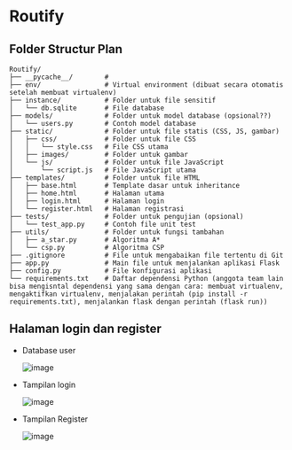 # Routify

## Folder Structur Plan
```
Routify/
├── __pycache__/        # 
├── env/                # Virtual environment (dibuat secara otomatis setelah membuat virtualenv)
├── instance/           # Folder untuk file sensitif 
│   └── db.sqlite       # File database
├── models/             # Folder untuk model database (opsional??)
│   └── users.py        # Contoh model database
├── static/             # Folder untuk file statis (CSS, JS, gambar)
│   ├── css/            # Folder untuk file CSS
│   │   └── style.css   # File CSS utama
│   ├── images/         # Folder untuk gambar
│   └── js/             # Folder untuk file JavaScript
│       └── script.js   # File JavaScript utama
├── templates/          # Folder untuk file HTML
│   ├── base.html       # Template dasar untuk inheritance
│   ├── home.html       # Halaman utama
│   ├── login.html      # Halaman login
│   └── register.html   # Halaman registrasi
├── tests/              # Folder untuk pengujian (opsional)
│   └── test_app.py     # Contoh file unit test
├── utils/              # Folder untuk fungsi tambahan 
│   ├── a_star.py       # Algoritma A*
│   └── csp.py          # Algoritma CSP
├── .gitignore          # File untuk mengabaikan file tertentu di Git
├── app.py              # Main file untuk menjalankan aplikasi Flask
├── config.py           # File konfigurasi aplikasi
└── requirements.txt    # Daftar dependensi Python (anggota team lain bisa mengisntal dependensi yang sama dengan cara: membuat virtualenv, mengaktifkan virtualenv, menjalakan perintah (pip install -r requirements.txt), menjalankan flask dengan perintah (flask run))

```

## Halaman login dan register

- Database user

  ![image](https://github.com/user-attachments/assets/5c6ecf0f-a9c0-4c15-ae82-3c2feb966868)

- Tampilan login

  ![image](https://github.com/user-attachments/assets/4822be38-a926-4f0d-8e6b-39eda9602e22)

- Tampilan Register

  ![image](https://github.com/user-attachments/assets/00c4cb3c-a5ee-40f4-90f8-163842c5c3d7)


